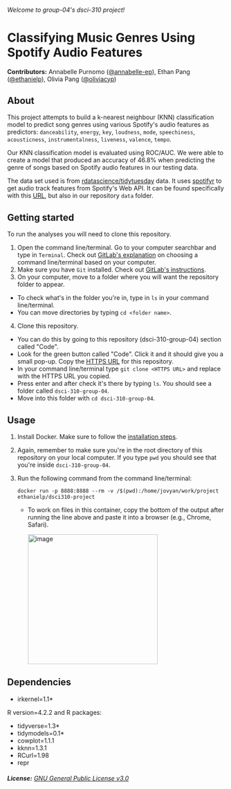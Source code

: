 ###### Welcome to group-04's dsci-310 project!

# Classifying Music Genres Using Spotify Audio Features

**Contributors:** Annabelle Purnomo ([@annabelle-ep](https://github.com/annabelle-ep)), Ethan Pang ([@ethanielp](https://github.com/ethanielp)), Olivia Pang ([@oliviacyp](https://github.com/oliviacyp))

## About
This project attempts to build a k-nearest neighbour (KNN) classification model to predict song genres using various  Spotify's audio features as predictors:
`danceability`, `energy`, `key`, `loudness`, `mode`, `speechiness`, `acousticness`, `instrumentalness`, `liveness`, `valence`, `tempo`. 

Our KNN classification model is evaluated using ROC/AUC. We were able to create a model that produced an accuracy of 46.8% when predicting the genre of songs based on Spotify audio features in our testing data.

The data set used is from [rdatascience/tidytuesday](https://github.com/rfordatascience/tidytuesday/tree/master/data/2020/2020-01-21) data. It uses [spotifyr](https://www.rcharlie.com/spotifyr/) to get audio track features from Spotify's Web API. It can be found specifically with this [URL](https://raw.githubusercontent.com/rfordatascience/tidytuesday/master/data/2020/2020-01-21/spotify_songs.csv), but also in our repository `data` folder.

## Getting started
To run the analyses you will need to clone this repository. 
1. Open the command line/terminal. Go to your computer searchbar and type in `Terminal`. Check out [GitLab's explanation](https://docs.gitlab.com/ee/gitlab-basics/start-using-git.html#choose-a-terminal) on choosing a command line/terminal based on your computer.
2. Make sure you have `Git` installed. Check out [GitLab's instructions](https://docs.gitlab.com/ee/topics/git/how_to_install_git/index.html).
3. On your computer, move to a folder where you will want the repository folder to appear. 
  - To check what's in the folder you're in, type in `ls` in your command line/terminal.
  - You can move directories by typing `cd <folder name>`. 
4. Clone this repository. 
  - You can do this by going to this repository (dsci-310-group-04) section called "Code". 
  - Look for the green button called "Code". Click it and it should give you a small pop-up. Copy the [HTTPS URL](https://github.com/annabelle-ep/dsci-310-group-04.git) for this repository. 
  - In your command line/terminal type ``git clone <HTTPS URL>`` and replace <HTTPS URL> with the HTTPS URL you copied. 
  - Press enter and after check it's there by typing `ls`. You should see a folder called `dsci-310-group-04`.
  - Move into this folder with ``cd dsci-310-group-04``. 

## Usage
1. Install Docker. Make sure to follow the [installation steps](https://docs.docker.com/engine/install/).
2. Again, remember to make sure you're in the root directory of this repository on your local computer. If you type `pwd` you should see that you're inside `dsci-310-group-04`. 
3. Run the following command from the command line/terminal: 

    `docker run -p 8888:8888 --rm -v /$(pwd):/home/jovyan/work/project ethanielp/dsci310-project`
  
    - To work on files in this container, copy the bottom of the output after running the line above and paste it into a browser (e.g., Chrome, Safari). 
        
        <img width="300" alt="image" src="https://user-images.githubusercontent.com/87722418/219476602-b568e21d-9dcf-4377-a1c5-0146c8fe2451.png">

## Dependencies
- irkernel=1.1*
  
R version=4.2.2 and R packages: 
  - tidyverse=1.3*
  - tidymodels=0.1*
  - cowplot=1.1.1
  - kknn=1.3.1
  - RCurl=1.98
  - repr

###### **License:** [GNU General Public License v3.0](https://www.gnu.org/licenses/gpl-3.0.en.html)
